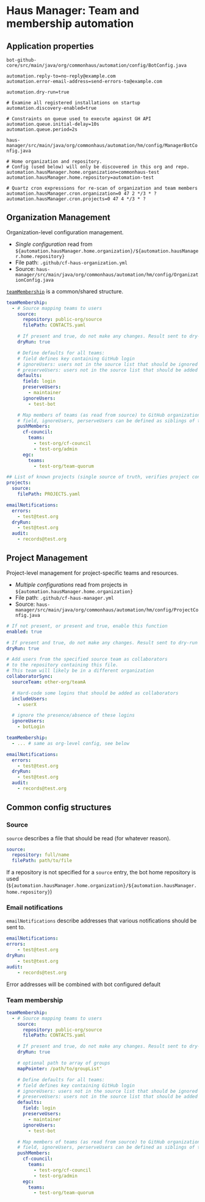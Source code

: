 # Haus Manager: Team and membership automation

## Application properties

`bot-github-core/src/main/java/org/commonhaus/automation/config/BotConfig.java`

```properties
automation.reply-to=no-reply@example.com
automation.error-email-address=send-errors-to@example.com

automation.dry-run=true

# Examine all registered installations on startup
automation.discovery-enabled=true

# Constraints on queue used to execute against GH API
automation.queue.initial-delay=10s
automation.queue.period=2s
```

`haus-manager/src/main/java/org/commonhaus/automation/hm/config/ManagerBotConfig.java`

```properties
# Home organization and repository.
# Config (used below) will only be discovered in this org and repo.
automation.hausManager.home.organization=commonhaus-test
automation.hausManager.home.repository=automation-test

# Quartz cron expressions for re-scan of organization and team members
automation.hausManager.cron.organization=0 47 2 */3 * ?
automation.hausManager.cron.projects=0 47 4 */3 * ?
```

## Organization Management

Organization-level configuration management.

- *Single configuration* read from `${automation.hausManager.home.organization}/${automation.hausManager.home.repository}`
- File path: `.github/cf-haus-organization.yml`
- Source: `haus-manager/src/main/java/org/commonhaus/automation/hm/config/OrganizationConfig.java`

[`teamMembership`](#team-membership) is a common/shared structure.

```yaml
teamMembership:
  - # Source mapping teams to users
    source:
      repository: public-org/source
      filePath: CONTACTS.yaml

    # If present and true, do not make any changes. Result sent to dry-run email address.
    dryRun: true

    # Define defaults for all teams:
    # field defines key containing GitHub login
    # ignoreUsers: users not in the source list that should be ignored
    # preserveUsers: users not in the source list that should be added if missing
    defaults:
      field: login
      preserveUsers:
        - maintainer
      ignoreUsers:
        - test-bot

    # Map members of teams (as read from source) to GitHub organization teams
    # field, ignoreUsers, perserveUsers can be defined as siblings of teams
    pushMembers:
      cf-council:
        teams:
          - test-org/cf-council
          - test-org/admin
      egc:
        teams:
          - test-org/team-quorum

## List of known projects (single source of truth, verifies project configuration)
projects:
  source:
    filePath: PROJECTS.yaml

emailNotifications:
  errors:
    - test@test.org
  dryRun:
    - test@test.org
  audit:
    - records@test.org
```

## Project Management

Project-level management for project-specific teams and resources.

- *Multiple configurations* read from projects in `${automation.hausManager.home.organization}`
- File path: `.github/cf-haus-manager.yml`
- Source: `haus-manager/src/main/java/org/commonhaus/automation/hm/config/ProjectConfig.java`

```yaml
# If not present, or present and true, enable this function
enabled: true

# If present and true, do not make any changes. Result sent to dry-run email address.
dryRun: true

# Add users from the specified source team as collaborators
# to the repository containing this file.
# This team will likely be in a different organization
collaboratorSync:
  sourceTeam: other-org/teamA

  # Hard-code some logins that should be added as collaborators
  includeUsers:
    - userX

  # ignore the presence/absence of these logins
  ignoreUsers:
    - botLogin

teamMembership:
  - ... # same as org-level config, see below

emailNotifications:
  errors:
    - test@test.org
  dryRun:
    - test@test.org
  audit:
    - records@test.org
```

## Common config structures

### Source

`source` describes a file that should be read (for whatever reason).

```yaml
source:
  repository: full/name
  filePath: path/to/file
```

If a repository is not specified for a `source` entry, the bot home repository is used (`${automation.hausManager.home.organization}/${automation.hausManager.home.repository}`)

### Email notifications

`emailNotifications` describe addresses that various notifications should be sent to.

```yaml
emailNotifications:
errors:
    - test@test.org
dryRun:
    - test@test.org
audit:
    - records@test.org
```

Error addresses will be combined with bot configured default

### Team membership

```yaml
teamMembership:
  - # Source mapping teams to users
    source:
      repository: public-org/source
      filePath: CONTACTS.yaml

    # If present and true, do not make any changes. Result sent to dry-run email address.
    dryRun: true

    # optional path to array of groups
    mapPointer: /path/to/groupList"

    # Define defaults for all teams:
    # field defines key containing GitHub login
    # ignoreUsers: users not in the source list that should be ignored
    # preserveUsers: users not in the source list that should be added if missing
    defaults:
      field: login
      preserveUsers:
        - maintainer
      ignoreUsers:
        - test-bot

    # Map members of teams (as read from source) to GitHub organization teams
    # field, ignoreUsers, perserveUsers can be defined as siblings of teams
    pushMembers:
      cf-council:
        teams:
          - test-org/cf-council
          - test-org/admin
      egc:
        teams:
          - test-org/team-quorum
```
